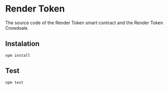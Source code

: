 # Render Token

The source code of the Render Token smart contract and the Render Token Crowdsale.

## Instalation

`npm install`

## Test

`npm test`